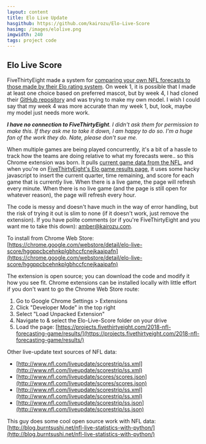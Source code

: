 ```yaml
---
layout: content
title: Elo Live Update
hasgithub: https://github.com/kairozu/Elo-Live-Score
hasimg: /images/elolive.png
imgwidth: 240
tags: project code
---
```

## Elo Live Score
FiveThirtyEight made a system for [comparing your own NFL forecasts to those made by their Elo rating system](https://projects.fivethirtyeight.com/2018-nfl-forecasting-game/). On week 1, it is possible that I made at least one choice based on preferred mascot, but by week 4, I had cloned their [GitHub repository](https://github.com/fivethirtyeight/nfl-elo-game) and was trying to make my own model. I wish I could say that my week 4 was more accurate than my week 1, but, look, maybe my model just needs more work.

***I have no connection to FiveThirtyEight**. I didn't ask them for permission to make this. If they ask me to take it down, I am happy to do so. I'm a huge fan of the work they do. Nate, please don't sue me.*

When multiple games are being played concurrently, it's a bit of a hassle to track how the teams are doing relative to what my forecasts were.. so this Chrome extension was born. It pulls [current game data from the NFL](http://www.nfl.com/liveupdate/scorestrip/ss.xml), and when you're on [FiveThirtyEight's Elo game results page](https://projects.fivethirtyeight.com/2018-nfl-forecasting-game/results/), it uses some hacky javascript to insert the current quarter, time remaining, and score for each game that is currently live. When there is a live game, the page will refresh every minute. When there is no live game (and the page is still open for whatever reason), the page will refresh every hour.

The code is messy and doesn't have much in the way of error handling, but the risk of trying it out is slim to none (if it doesn't work, just remove the extension). If you have polite comments (or if you're FiveThirtyEight and you want me to take this down): amber@kairozu.com.

To install from Chrome Web Store: [https://chrome.google.com/webstore/detail/elo-live-score/hggppcbcehnkplgbhccfcnejkaaipafn](https://chrome.google.com/webstore/detail/elo-live-score/hggppcbcehnkplgbhccfcnejkaaipafn)

The extension is open source; you can download the code and modify it how you see fit. Chrome extensions can be installed locally with little effort if you don't want to go the Chrome Web Store route:
1. Go to Google Chrome Settings > Extensions
2. Click "Developer Mode" in the top right
3. Select "Load Unpacked Extension"
4. Navigate to & select the Elo-Live-Score folder on your drive
5. Load the page: [https://projects.fivethirtyeight.com/2018-nfl-forecasting-game/results/](https://projects.fivethirtyeight.com/2018-nfl-forecasting-game/results/)

Other live-update text sources of NFL data:
- [http://www.nfl.com/liveupdate/scorestrip/ss.xml](http://www.nfl.com/liveupdate/scorestrip/ss.xml)
- [http://www.nfl.com/liveupdate/scores/scores.json](http://www.nfl.com/liveupdate/scores/scores.json)
- [http://www.nfl.com/liveupdate/scorestrip/ss.xml](http://www.nfl.com/liveupdate/scorestrip/ss.xml)
- [http://www.nfl.com/liveupdate/scorestrip/ss.json](http://www.nfl.com/liveupdate/scorestrip/ss.json)

This guy does some cool open source work with NFL data: [http://blog.burntsushi.net/nfl-live-statistics-with-python/](http://blog.burntsushi.net/nfl-live-statistics-with-python/)
